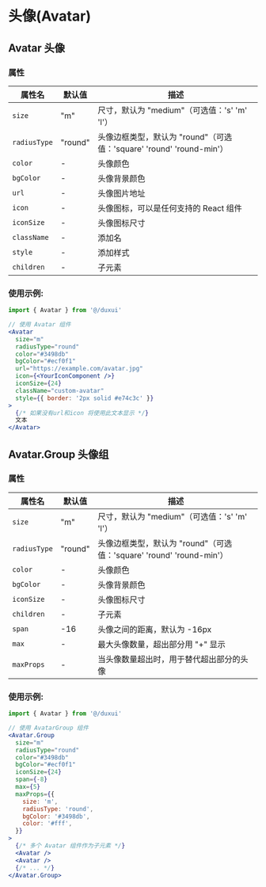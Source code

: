 # 头像(Avatar)
## Avatar 头像

### 属性

| 属性名       | 默认值         | 描述                                                                                   |
| ------------ | -------------- | ---------------------------------------------------------------------------------------- |
| `size`       | "m"       | 尺寸，默认为 "medium"（可选值：'s'  'm'  'l'）                                       |
| `radiusType` | "round"        | 头像边框类型，默认为 "round"（可选值：'square'  'round'  'round-min'）                      |
| `color`      | -              | 头像颜色                                                                              |
| `bgColor`    | -              | 头像背景颜色                                                                          |
| `url`        | -              | 头像图片地址                                                                          |
| `icon`       | -              | 头像图标，可以是任何支持的 React 组件                                               |
| `iconSize`   | -              | 头像图标尺寸                                                                          |
| `className`  | -              | 添加名                                                                               |
| `style`      | -              | 添加样式                                                                              |
| `children`   | -              | 子元素    


### 使用示例:

```jsx
import { Avatar } from '@/duxui'

// 使用 Avatar 组件
<Avatar
  size="m"
  radiusType="round"
  color="#3498db"
  bgColor="#ecf0f1"
  url="https://example.com/avatar.jpg"
  icon={<YourIconComponent />}
  iconSize={24}
  className="custom-avatar"
  style={{ border: '2px solid #e74c3c' }}
>
  {/* 如果没有url和icon 将使用此文本显示 */}
  文本
</Avatar>  
```

## Avatar.Group 头像组

### 属性

| 属性名       | 默认值         | 描述                                                                                   |
| ------------ | -------------- | ---------------------------------------------------------------------------------------- |
| `size`       | "m"            | 尺寸，默认为 "medium"（可选值：'s'  'm'  'l'）                                       |
| `radiusType` | "round"        | 头像边框类型，默认为 "round"（可选值：'square'  'round'  'round-min'）                      |
| `color`      | -              | 头像颜色                                                                              |
| `bgColor`    | -              | 头像背景颜色                                                                          |
| `iconSize`   | -              | 头像图标尺寸                                                                          |
| `children`   | -              | 子元素                                                                                |
| `span`       | -16            | 头像之间的距离，默认为 -16px                                                          |
| `max`        | -              | 最大头像数量，超出部分用 "+" 显示                                                     |
| `maxProps`   | -              | 当头像数量超出时，用于替代超出部分的头像 


### 使用示例:

```jsx
import { Avatar } from '@/duxui'

// 使用 AvatarGroup 组件
<Avatar.Group
  size="m"
  radiusType="round"
  color="#3498db"
  bgColor="#ecf0f1"
  iconSize={24}
  span={-8}
  max={5}
  maxProps={{
    size: 'm',
    radiusType: 'round',
    bgColor: '#3498db',
    color: '#fff',
  }}
>
  {/* 多个 Avatar 组件作为子元素 */}
  <Avatar />
  <Avatar />
  {/* ... */}
</Avatar.Group>
```